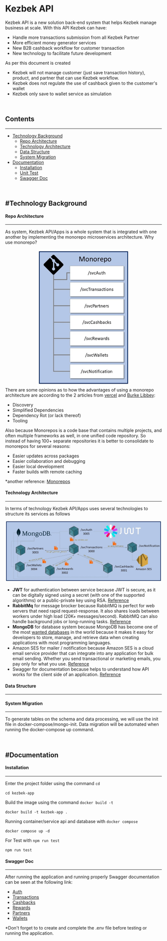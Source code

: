 # Kezbek API

Kezbek API is a new solution back-end system that helps Kezbek manage business at scale. With this API Kezbek can have:

- Handle more transactions submission from all Kezbek Partner
- More efficient money generator services
- New B2B cashback workflow for customer transaction
- New technology to facilitate future development

As per this document is created

- Kezbek will not manage customer (just save transaction history), product, and partner that can use Kezbek workflow.
- Kezbek does not regulate the use of cashback given to the customer's wallet
- Kezbek only save to wallet service as simulation

<br>

## Contents

---

- [Technology Background](#technology-background)
  - [Repo Architecture](#repo-architecture)
  - [Technology Architecture](#technology-architecture)
  - [Data Structure](#data-structure)
  - [System Migration](#system-migration)
- [Documentation](#documentation)
  - [Installation](#installation)
  - [Unit Test](#installation)
  - [Swagger Doc](#swagger-doc)

<br>

## #Technology Background

#### Repo Architecture

---

As system, Kezbek API/Apps is a whole system that is integrated with one another by implementing the monorepo microservices architecture.
Why use monorepo?

<div style="text-align:center">
  <img src="https://github.com/arnu12rahman/kezbek-api/blob/master/doc/Monorepo.jpg?raw=true" alt="Monorepo" style="width:300px;text-align:center;"/>
</div>
There are some opinions as to how the advantages of using a monorepo architecture are according to the 2 articles from <a href="https://vercel.com/blog/monorepos">vercel</a> and <a href="https://notes.burke.libbey.me/metarepo/#monorepo-architecture">Burke Libbey</a>:

- Discovery
- Simplified Dependencies
- Dependency Rot (or lack thereof)
- Tooling

Also because Monorepos is a code base that contains multiple projects, and often multiple frameworks as well, in one unified code repository. So instead of having 100+ separate repositories it is better to consolidate to monorepos for several reasons:

- Easier updates across packages
- Easier collaboration and debugging
- Easier local development
- Faster builds with remote caching

\*another reference: <a href="https://monorepo.tools">Monorepos</a>

#### Technology Architecture

---

In terms of technology Kezbek API/Apps uses several technologies to structure its services as follows

<div style="text-align:center">
  <img src="https://github.com/arnu12rahman/kezbek-api/blob/master/doc/ServiceArchitecture.jpg?raw=true" alt="Monorepo" style="width:800px;text-align:center;"/>
</div>

- <b>JWT</b> for authentication between service because JWT is secure, as it can be digitally signed using a secret (with one of the supported algorithms) or a public-private key using RSA. <a href="https://www.techwell.com/techwell-insights/2021/12/why-use-json-web-token-jwt-authentication">Reference</a>
- <b>RabbitMq</b> for message brocker because RabbitMQ is perfect for web servers that need rapid request-response. It also shares loads between workers under high load (20K+ messages/second). RabbitMQ can also handle background jobs or long-running tasks. <a href="https://www.simplilearn.com/kafka-vs-rabbitmq-article">Reference</a>
- <b>MongoDB</b> for database system because MongoDB has become one of the most <a href="https://www.mongodb.com/blog/post/mongodb-the-most-wanted-database-by-developers-for-the-4th-consecutive-year">wanted databases</a> in the world because it makes it easy for developers to store, manage, and retrieve data when creating applications with most programming languages.
- Amazon SES for mailer / notification because Amazon SES is a cloud email service provider that can integrate into any application for bulk email sending. Whether you send transactional or marketing emails, you pay only for what you use. <a href="https://aws.amazon.com/ses/#:~:text=Why%20Amazon%20SES?,shared,%20or%20owned%20IP%20addresses.">Reference</a>
- Swagger for documentation because helps to understand how API works for the client side of an application. <a href="https://blog.logrocket.com/documenting-express-js-api-swagger/#benefits-using-swagger">Reference</a>

#### Data Structure

---


#### System Migration

---
To generate tables on the schema and data processing, we will use the init file in docker-compose/mongo-init. Data migration will be automated when running the docker-compose up command.

<br>

## #Documentation
#### Installation

---
Enter the project folder using the command `cd`

```
cd kezbek-app
```

Build the image using the command `docker build -t`

```
docker build -t kezbek-app .
```

Running container/service api and database with `docker compose`

```
docker compose up -d
```

For Test with `npm run test`

```
npm run test
```

#### Swagger Doc

---
After running the application and running properly Swagger documentation can be seen at the following link:
- <a href="http://localhost:3005/doc">Auth</a>
- <a href="http://localhost:3000/doc">Transactions</a>
- <a href="http://localhost:3001/doc">Cashbacks</a>
- <a href="http://localhost:3002/doc">Rewards</a>
- <a href="http://localhost:3003/doc">Partners</a>
- <a href="http://localhost:3004/doc">Wallets</a>

*Don't forget to to create and complete the .env file before testing or running the application.
